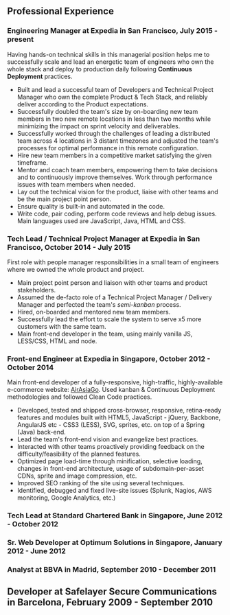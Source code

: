 ## Professional Experience

### **Engineering Manager** at **Expedia** in San Francisco, July 2015 - present

Having hands-on technical skills in this managerial position helps me to successfully scale and lead an energetic team of engineers who own the whole stack and deploy to production daily following **Continuous Deployment** practices.

- Built and lead a successful team of Developers and Technical Project Manager who own the complete Product & Tech Stack, and reliably deliver according to the Product expectations.
- Successfully doubled the team's size by on-boarding new team members in two new remote locations in less than two months while minimizing the impact on sprint velocity and deliverables.
- Successfully worked through the challenges of leading a distributed team across 4 locations in 3 distant timezones and adjusted the team's processes for optimal performance in this remote configuration.
- Hire new team members in a competitive market satisfying the given timeframe.
- Mentor and coach team members, empowering them to take decisions and to continuously improve themselves. Work through performance issues with team members when needed.
- Lay out the technical vision for the product, liaise with other teams and be the main project point person.
- Ensure quality is built-in and automated in the code.
- Write code, pair coding, perform code reviews and help debug issues. Main languages used are JavaScript, Java, HTML and CSS.

### **Tech Lead / Technical Project Manager** at **Expedia** in San Francisco, October 2014 - July 2015

First role with people manager  responsibilities in a small team of engineers where we owned the whole product and project.

- Main project point person and liaison with other teams and product stakeholders.
- Assumed the de-facto role of a Technical Project Manager / Delivery Manager and perfected the team's *semi-kanban* process.
- Hired, on-boarded and mentored new team members.
- Successfully lead the effort to scale the system to serve x5 more customers with the same team.
- Main front-end developer in the team, using mainly vanilla JS, LESS/CSS, HTML and node.

### **Front-end Engineer** at **Expedia** in Singapore, October 2012 - October 2014

Main front-end developer of a fully-responsive, high-traffic, highly-available e-commerce website: [AirAsiaGo](https://www.airasiago.com). Used kanban &amp; Continuous Deployment methodologies and followed Clean Code practices.

- Developed, tested and shipped cross-browser, responsive, retina-ready features and modules built with HTML5, JavaScript - jQuery, Backbone, AngularJS etc - CSS3 (LESS), SVG, sprites, etc. on top of a Spring (Java) back-end.
- Lead the team's front-end vision and evangelize best practices.
- Interacted with other teams proactively providing feedback on the difficulty/feasibility of the planned features.
- Optimized page load-time through minification, selective loading, changes in front-end architecture, usage of subdomain-per-asset CDNs, sprite and image compression, etc.
- Improved SEO ranking of the site using several techniques.
- Identified, debugged and fixed live-site issues (Splunk, Nagios, AWS monitoring, Google Analytics, etc.)

### **Tech Lead** at **Standard Chartered Bank** in Singapore, June 2012 - October 2012

### **Sr. Web Developer** at **Optimum Solutions** in Singapore, January 2012 - June 2012

### **Analyst** at **BBVA** in Madrid, September 2010 - December 2011

## **Developer** at **Safelayer Secure Communications** in Barcelona, February 2009 - September 2010

